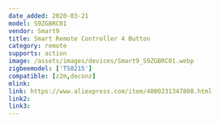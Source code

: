 ```yaml
---
date_added: 2020-03-21
model: S9ZGBRC01
vendor: Smart9
title: Smart Remote Controller 4 Button
category: remote
supports: action
image: /assets/images/devices/Smart9_S9ZGBRC01.webp
zigbeemodel: ['TS0215']
compatible: [z2m,deconz]
mlink: 
link: https://www.aliexpress.com/item/4000231347808.html
link2: 
link3: 
---
```

